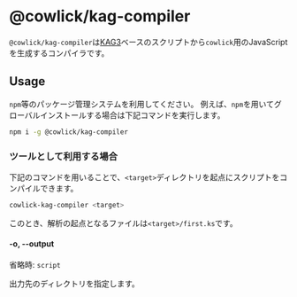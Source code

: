 # @cowlick/kag-compiler

`@cowlick/kag-compiler`は[KAG3](http://www.ultrasync.net/dee/kr2helps/kag3doc/contents/)ベースのスクリプトから`cowlick`用のJavaScriptを生成するコンパイラです。

## Usage

`npm`等のパッケージ管理システムを利用してください。
例えば、`npm`を用いてグローバルインストールする場合は下記コマンドを実行します。

```bash
npm i -g @cowlick/kag-compiler
```

### ツールとして利用する場合

下記のコマンドを用いることで、`<target>`ディレクトリを起点にスクリプトをコンパイルできます。

```bash
cowlick-kag-compiler <target>
```

このとき、解析の起点となるファイルは`<target>/first.ks`です。

#### -o, --output

省略時: `script`

出力先のディレクトリを指定します。
